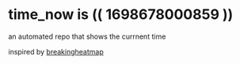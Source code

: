 # time_now is (( 1698678000859 ))

an automated repo that shows the currnent time

inspired by [breakingheatmap](https://github.com/breakingheatmap/breakingheatmap)